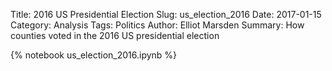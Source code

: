 Title: 2016 US Presidential Election
Slug: us_election_2016
Date: 2017-01-15
Category: Analysis
Tags: Politics
Author: Elliot Marsden
Summary: How counties voted in the 2016 US presidential election

<script src="https://code.jquery.com/jquery-3.3.1.slim.min.js" integrity="sha256-3edrmyuQ0w65f8gfBsqowzjJe2iM6n0nKciPUp8y+7E=" crossorigin="anonymous"></script>

{% notebook us_election_2016.ipynb %}

